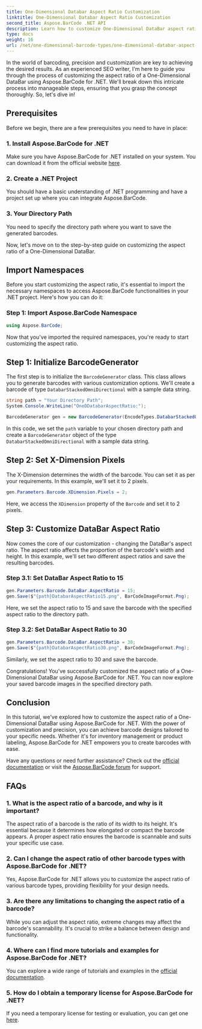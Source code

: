 ```yaml
---
title: One-Dimensional Databar Aspect Ratio Customization
linktitle: One-Dimensional Databar Aspect Ratio Customization
second_title: Aspose.BarCode .NET API
description: Learn how to customize One-Dimensional DataBar aspect ratios in .NET using Aspose.BarCode. Enhance barcode precision and design.
type: docs
weight: 16
url: /net/one-dimensional-barcode-types/one-dimensional-databar-aspect-ratio-customization/
---
```


In the world of barcoding, precision and customization are key to achieving the desired results. As an experienced SEO writer, I'm here to guide you through the process of customizing the aspect ratio of a One-Dimensional DataBar using Aspose.BarCode for .NET. We'll break down this intricate process into manageable steps, ensuring that you grasp the concept thoroughly. So, let's dive in!

## Prerequisites

Before we begin, there are a few prerequisites you need to have in place:

### 1. Install Aspose.BarCode for .NET

Make sure you have Aspose.BarCode for .NET installed on your system. You can download it from the official website [here](https://releases.aspose.com/barcode/net/).

### 2. Create a .NET Project

You should have a basic understanding of .NET programming and have a project set up where you can integrate Aspose.BarCode.

### 3. Your Directory Path

You need to specify the directory path where you want to save the generated barcodes.

Now, let's move on to the step-by-step guide on customizing the aspect ratio of a One-Dimensional DataBar.

## Import Namespaces

Before you start customizing the aspect ratio, it's essential to import the necessary namespaces to access Aspose.BarCode functionalities in your .NET project. Here's how you can do it:

### Step 1: Import Aspose.BarCode Namespace

```csharp
using Aspose.BarCode;
```

Now that you've imported the required namespaces, you're ready to start customizing the aspect ratio.

## Step 1: Initialize BarcodeGenerator

The first step is to initialize the `BarcodeGenerator` class. This class allows you to generate barcodes with various customization options. We'll create a barcode of type `DatabarStackedOmniDirectional` with a sample data string.

```csharp
string path = "Your Directory Path";
System.Console.WriteLine("OneDDatabarAspectRatio:");

BarcodeGenerator gen = new BarcodeGenerator(EncodeTypes.DatabarStackedOmniDirectional, "(01)12345678901231");
```

In this code, we set the `path` variable to your chosen directory path and create a `BarcodeGenerator` object of the type `DatabarStackedOmniDirectional` with a sample data string.

## Step 2: Set X-Dimension Pixels

The X-Dimension determines the width of the barcode. You can set it as per your requirements. In this example, we'll set it to 2 pixels.

```csharp
gen.Parameters.Barcode.XDimension.Pixels = 2;
```

Here, we access the `XDimension` property of the `Barcode` and set it to 2 pixels.

## Step 3: Customize DataBar Aspect Ratio

Now comes the core of our customization - changing the DataBar's aspect ratio. The aspect ratio affects the proportion of the barcode's width and height. In this example, we'll set two different aspect ratios and save the resulting barcodes.

### Step 3.1: Set DataBar Aspect Ratio to 15

```csharp
gen.Parameters.Barcode.DataBar.AspectRatio = 15;
gen.Save($"{path}DatabarAspectRatio15.png", BarCodeImageFormat.Png);
```

Here, we set the aspect ratio to 15 and save the barcode with the specified aspect ratio to the directory path.

### Step 3.2: Set DataBar Aspect Ratio to 30

```csharp
gen.Parameters.Barcode.DataBar.AspectRatio = 30;
gen.Save($"{path}DatabarAspectRatio30.png", BarCodeImageFormat.Png);
```

Similarly, we set the aspect ratio to 30 and save the barcode.

Congratulations! You've successfully customized the aspect ratio of a One-Dimensional DataBar using Aspose.BarCode for .NET. You can now explore your saved barcode images in the specified directory path.

## Conclusion

In this tutorial, we've explored how to customize the aspect ratio of a One-Dimensional DataBar using Aspose.BarCode for .NET. With the power of customization and precision, you can achieve barcode designs tailored to your specific needs. Whether it's for inventory management or product labeling, Aspose.BarCode for .NET empowers you to create barcodes with ease.

Have any questions or need further assistance? Check out the [official documentation](https://reference.aspose.com/barcode/net/) or visit the [Aspose.BarCode forum](https://forum.aspose.com/c/barcode/13) for support.

## FAQs

### 1. What is the aspect ratio of a barcode, and why is it important?

The aspect ratio of a barcode is the ratio of its width to its height. It's essential because it determines how elongated or compact the barcode appears. A proper aspect ratio ensures the barcode is scannable and suits your specific use case.

### 2. Can I change the aspect ratio of other barcode types with Aspose.BarCode for .NET?

Yes, Aspose.BarCode for .NET allows you to customize the aspect ratio of various barcode types, providing flexibility for your design needs.

### 3. Are there any limitations to changing the aspect ratio of a barcode?

While you can adjust the aspect ratio, extreme changes may affect the barcode's scannability. It's crucial to strike a balance between design and functionality.

### 4. Where can I find more tutorials and examples for Aspose.BarCode for .NET?

You can explore a wide range of tutorials and examples in the [official documentation](https://reference.aspose.com/barcode/net/).

### 5. How do I obtain a temporary license for Aspose.BarCode for .NET?

If you need a temporary license for testing or evaluation, you can get one [here](https://purchase.aspose.com/temporary-license/).



